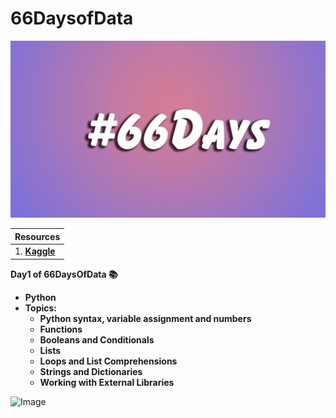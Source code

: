 # 66DaysofData
![Image](./images/66days.png)

| Resources |
| ----- |
| 1. [**Kaggle**](https://www.kaggle.com/learn) |


**Day1 of 66DaysOfData :books:**
- **Python**
- **Topics:** 
  - **Python syntax, variable assignment and numbers**
  - **Functions**
  - **Booleans and Conditionals**
  - **Lists**
  - **Loops and List Comprehensions**
  - **Strings and Dictionaries**
  - **Working with External Libraries**

![Image]()